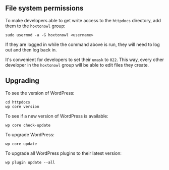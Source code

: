 ## File system permissions

To make developers able to get write access to the `httpdocs` directory,
add them to the `hoxtonowl` group:

    sudo usermod -a -G hoxtonowl <username>

If they are logged in while the command above is run, they will need to log out
and then log back in.

It's convenient for developers to set their `umask` to `022`. This way, every
other developer in the `hoxtonowl` group will be able to edit files they create.

## Upgrading

To see the version of WordPress:

    cd httpdocs
    wp core version

To see if a new version of WordPress is available:

    wp core check-update

To upgrade WordPress:

    wp core update

To upgrade all WordPress plugins to their latest version:

    wp plugin update --all